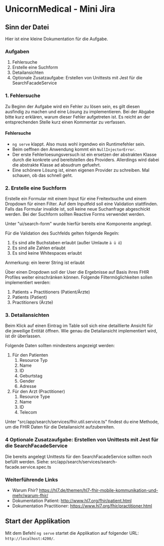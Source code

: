 # UnicornMedical - Mini Jira

## Sinn der Datei
Hier ist eine kleine Dokumentation für die Aufgabe. 

### Aufgaben

1. Fehlersuche
2. Erstelle eine Suchform
3. Detailansichten
4. Optionale Zusatzaufgabe: Erstellen von Unittests mit Jest für die SearchFacadeService

### 1. Fehlersuche

Zu Beginn der Aufgabe wird ein Fehler zu lösen sein, es gilt diesen ausfindig zu machen und eine Lösung zu implementieren.
Bei der Abgabe bitte kurz erklären, warum dieser Fehler aufgetreten ist.
Es reicht an der entsprechenden Stelle kurz einen Kommentar zu verfassen.

#### Fehlersuche
- `ng serve` klappt. Also muss wohl irgendwo ein Runtimefehler sein.
- Beim oeffnen den Anwendung kommt ein `NullInjectorError`.
- Der erste Fehlerloesungsversuch ist ein ersetzen der abstrakten Klasse durch die konkrete und bereitstellen des Providers. Allerdings wird dabei die abstrakte Klasse ad absudrum gefuehrt.
- Eine schönere Lösung ist, einen eigenen Provider zu schreiben. Mal schauen, ob das schnell geht.


### 2. Erstelle eine Suchform

Erstelle ein Formular mit einem Input für eine Freitextsuche und einem Dropdown für einen Filter.
Auf dem Inputfeld soll eine Validation stattfinden. Falls das Formular invalide ist, soll keine neue Suchanfrage abgeschickt werden.
Bei der Suchform sollten Reactive Forms verwendet werden.

Unter "ui/search-form" wurde hierfür bereits eine Komponente angelegt.

Für die Validation des Suchfelds gelten folgende Regeln:

1. Es sind alle Buchstaben erlaubt (außer Umlaute `ä ü ö`)
2. Es sind alle Zahlen erlaubt
3. Es sind keine Whitespaces erlaubt

Anmerkung: ein leerer String ist erlaubt

Über einen Dropdown soll der User die Ergebnisse auf Basis ihres FHIR Profiles weiter einschränken können.
Folgende Filtermöglichkeiten sollen implementiert werden:

1. Patients + Practitioners (Patient/Ärzte)
2. Patients (Patient)
3. Practitioners (Ärzte)

### 3. Detailansichten

Beim Klick auf einen Eintrag im Table soll sich eine detaillierte Ansicht für die jeweilige Entität öffnen.
Wie genau die Detailansicht implementiert wird, ist dir überlassen.

Folgende Daten sollten mindestens angezeigt werden:

1. Für den Patienten
   1. Resource Typ
   2. Name
   3. ID
   4. Geburtstag
   5. Gender
   6. Adresse
2. Für den Arzt (Practitioner)
   1. Resource Type
   2. Name
   3. ID
   4. Telecom

Unter "src/app/search/services/fhir.util.service.ts" findest du eine Methode, um die FHIR Daten für die Detailansicht
aufzubereiten.

### 4 Optionale Zusatzaufgabe: Erstellen von Unittests mit Jest für die SearchFacadeService

Die bereits angelegt Unittests für den SearchFacadeService sollten noch befüllt werden.
Siehe: src/app/search/services/search-facade.service.spec.ts

### Weiterführende Links

- Warum Fhir? <https://hl7.de/themen/hl7-fhir-mobile-kommunikation-und-mehr/warum-fhir/>
- Dokumentation Patient: <http://www.hl7.org/fhir/patient.html>
- Dokumentation Practitioner: <https://www.hl7.org/fhir/practitioner.html>

## Start der Applikation

Mit dem Befehl `ng serve` startet die Applikation auf folgender URL: `http://localhost:4200/`.
